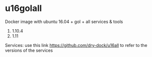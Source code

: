
# u16golall
Docker image with ubuntu 16.04 + gol + all services &amp; tools

1. 1.10.4
2. 1.11

Services: use this link https://github.com/dry-dock/u16all to refer to the versions of the services


